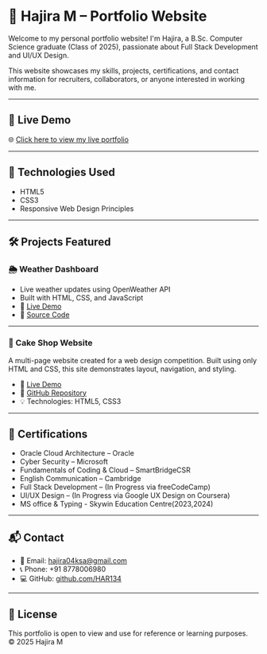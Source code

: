 # 💼 Hajira M – Portfolio Website

Welcome to my personal portfolio website! I'm Hajira, a B.Sc. Computer Science graduate (Class of 2025), passionate about Full Stack Development and UI/UX Design.

This website showcases my skills, projects, certifications, and contact information for recruiters, collaborators, or anyone interested in working with me.

---

## 🚀 Live Demo

🌐 [Click here to view my live portfolio](https://har134.github.io/portfolio/)

---

## 📌 Technologies Used

- HTML5
- CSS3
- Responsive Web Design Principles

---

## 🛠️ Projects Featured

### 🌦️ Weather Dashboard
- Live weather updates using OpenWeather API
- Built with HTML, CSS, and JavaScript
- 🔗 [Live Demo](https://har134.github.io/weather-dashboard/)
- 📂 [Source Code](https://github.com/HAR134/weather-dashboard)

---

### 🍰 Cake Shop Website

A multi-page website created for a web design competition. Built using only HTML and CSS, this site demonstrates layout, navigation, and styling.

- 🔗 [Live Demo](https://har134.github.io/cake-shop-website/)
- 📂 [GitHub Repository](https://github.com/HAR134/cake-shop-website)
- 💡 Technologies: HTML5, CSS3

---

## 📜 Certifications

- Oracle Cloud Architecture – Oracle
- Cyber Security – Microsoft
- Fundamentals of Coding & Cloud – SmartBridgeCSR
- English Communication – Cambridge
- Full Stack Development – (In Progress via freeCodeCamp)
- UI/UX Design – (In Progress via Google UX Design on Coursera)
- MS office & Typing - Skywin Education Centre(2023,2024)

---

## 📬 Contact

- 📧 Email: hajira04ksa@gmail.com  
- 📞 Phone: +91 8778006980  
- 💻 GitHub: [github.com/HAR134](https://github.com/HAR134)

---

## 📄 License

This portfolio is open to view and use for reference or learning purposes.  
© 2025 Hajira M

